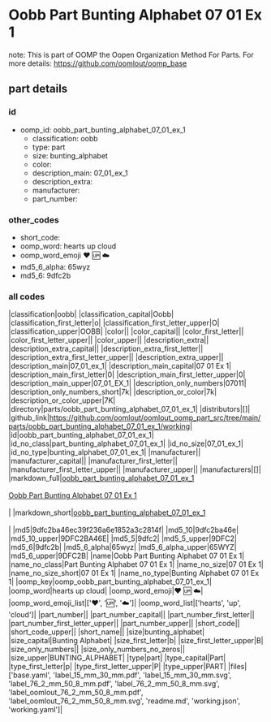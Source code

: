 # Oobb Part Bunting Alphabet 07 01 Ex 1  

note: This is part of OOMP the Oopen Organization Method For Parts. For more details: https://github.com/oomlout/oomp_base

##  part details





### id
* oomp_id: oobb_part_bunting_alphabet_07_01_ex_1
  * classification: oobb
  * type: part
  * size: bunting_alphabet
  * color: 
  * description_main: 07_01_ex_1
  * description_extra: 
  * manufacturer: 
  * part_number: 

### other_codes
* short_code: 
* oomp_word: hearts up cloud
* oomp_word_emoji :hearts: :up: :cloud:
* md5_6_alpha: 65wyz
* md5_6: 9dfc2b

### all codes 
|classification|oobb|
|classification_capital|Oobb|
|classification_first_letter|o|
|classification_first_letter_upper|O|
|classification_upper|OOBB|
|color||
|color_capital||
|color_first_letter||
|color_first_letter_upper||
|color_upper||
|description_extra||
|description_extra_capital||
|description_extra_first_letter||
|description_extra_first_letter_upper||
|description_extra_upper||
|description_main|07_01_ex_1|
|description_main_capital|07 01 Ex 1|
|description_main_first_letter|0|
|description_main_first_letter_upper|0|
|description_main_upper|07_01_EX_1|
|description_only_numbers|07011|
|description_only_numbers_short|7k|
|description_or_color|7k|
|description_or_color_upper|7K|
|directory|parts/oobb_part_bunting_alphabet_07_01_ex_1|
|distributors|[]|
|github_link|https://github.com/oomlout/oomlout_oomp_part_src/tree/main/parts/oobb_part_bunting_alphabet_07_01_ex_1/working|
|id|oobb_part_bunting_alphabet_07_01_ex_1|
|id_no_class|part_bunting_alphabet_07_01_ex_1|
|id_no_size|07_01_ex_1|
|id_no_type|bunting_alphabet_07_01_ex_1|
|manufacturer||
|manufacturer_capital||
|manufacturer_first_letter||
|manufacturer_first_letter_upper||
|manufacturer_upper||
|manufacturers|[]|
|markdown_full|[oobb_part_bunting_alphabet_07_01_ex_1](https://github.com/oomlout/oomlout_oomp_part_src/tree/main/parts/oobb_part_bunting_alphabet_07_01_ex_1/working)<br>[](https://github.com/oomlout/oomlout_oomp_part_src/tree/main/parts/oobb_part_bunting_alphabet_07_01_ex_1/working)<br>[Oobb Part Bunting Alphabet 07 01 Ex 1](https://github.com/oomlout/oomlout_oomp_part_src/tree/main/parts/oobb_part_bunting_alphabet_07_01_ex_1/working)<br><br>|
|markdown_short|[oobb_part_bunting_alphabet_07_01_ex_1](https://github.com/oomlout/oomlout_oomp_part_src/tree/main/parts/oobb_part_bunting_alphabet_07_01_ex_1/working)<br><br>|
|md5|9dfc2ba46ec39f236a6e1852a3c2814f|
|md5_10|9dfc2ba46e|
|md5_10_upper|9DFC2BA46E|
|md5_5|9dfc2|
|md5_5_upper|9DFC2|
|md5_6|9dfc2b|
|md5_6_alpha|65wyz|
|md5_6_alpha_upper|65WYZ|
|md5_6_upper|9DFC2B|
|name|Oobb Part Bunting Alphabet 07 01 Ex 1|
|name_no_class|Part Bunting Alphabet 07 01 Ex 1|
|name_no_size|07 01 Ex 1|
|name_no_size_short|07 01 Ex 1|
|name_no_type|Bunting Alphabet 07 01 Ex 1|
|oomp_key|oomp_oobb_part_bunting_alphabet_07_01_ex_1|
|oomp_word|hearts up cloud|
|oomp_word_emoji|:hearts: :up: :cloud:|
|oomp_word_emoji_list|[':hearts:', ':up:', ':cloud:']|
|oomp_word_list|['hearts', 'up', 'cloud']|
|part_number||
|part_number_capital||
|part_number_first_letter||
|part_number_first_letter_upper||
|part_number_upper||
|short_code||
|short_code_upper||
|short_name||
|size|bunting_alphabet|
|size_capital|Bunting Alphabet|
|size_first_letter|b|
|size_first_letter_upper|B|
|size_only_numbers||
|size_only_numbers_no_zeros||
|size_upper|BUNTING_ALPHABET|
|type|part|
|type_capital|Part|
|type_first_letter|p|
|type_first_letter_upper|P|
|type_upper|PART|
|files|['base.yaml', 'label_15_mm_30_mm.pdf', 'label_15_mm_30_mm.svg', 'label_76_2_mm_50_8_mm.pdf', 'label_76_2_mm_50_8_mm.svg', 'label_oomlout_76_2_mm_50_8_mm.pdf', 'label_oomlout_76_2_mm_50_8_mm.svg', 'readme.md', 'working.json', 'working.yaml']|
